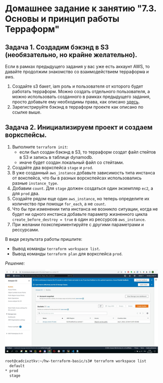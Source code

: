 # Домашнее задание к занятию "7.3. Основы и принцип работы Терраформ"

## Задача 1. Создадим бэкэнд в S3 (необязательно, но крайне желательно).

Если в рамках предыдущего задания у вас уже есть аккаунт AWS, то давайте продолжим знакомство со взаимодействием терраформа и aws.

1. Создайте s3 бакет, iam роль и пользователя от которого будет работать терраформ. Можно создать отдельного пользователя, а можно использовать созданного в рамках предыдущего задания, просто добавьте ему необходимы права, как описано [здесь](https://www.terraform.io/docs/backends/types/s3.html).
2. Зарегистрируйте бэкэнд в терраформ проекте как описано по ссылке выше.

## Задача 2. Инициализируем проект и создаем воркспейсы.

1. Выполните `terraform init`:
   * если был создан бэкэнд в S3, то терраформ создат файл стейтов в S3 и запись в таблице dynamodb.
   * иначе будет создан локальный файл со стейтами.
2. Создайте два воркспейса `stage` и `prod`.
3. В уже созданный `aws_instance` добавьте зависимость типа инстанса от вокспейса, что бы в разных ворскспейсах использовались разные `instance_type`.
4. Добавим `count`. Для `stage` должен создаться один экземпляр `ec2`, а для `prod` два.
5. Создайте рядом еще один `aws_instance`, но теперь определите их количество при помощи `for_each`, а не `count`.
6. Что бы при изменении типа инстанса не возникло ситуации, когда не будет ни одного инстанса добавьте параметр жизненного цикла `create_before_destroy = true` в один из рессурсов `aws_instance`.
7. При желании поэкспериментируйте с другими параметрами и рессурсами.

В виде результата работы пришлите:

* Вывод команды `terraform workspace list`.
* Вывод команды `terraform plan` для воркспейса `prod`.

*Решение:*

![11.jpg](11.jpg)


```
root@cadcixztkv:~/hw-terraform-basic/s3# terraform workspace list
  default
* prod
  stage

```
